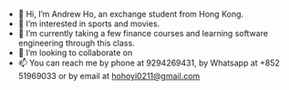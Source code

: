 - 👋 Hi, I’m Andrew Ho, an exchange student from Hong Kong.
- 👀 I’m interested in sports and movies.
- 🌱 I’m currently taking a few finance courses and learning software engineering through this class.
- 💞️ I’m looking to collaborate on 
- 📫 You can reach me by phone at 9294269431, by Whatsapp at +852 51969033 or by email at hohoyi0211@gmail.com

<!---
andrewhhy/andrewhhy is a ✨ special ✨ repository because its `README.md` (this file) appears on your GitHub profile.
You can click the Preview link to take a look at your changes.
--->
